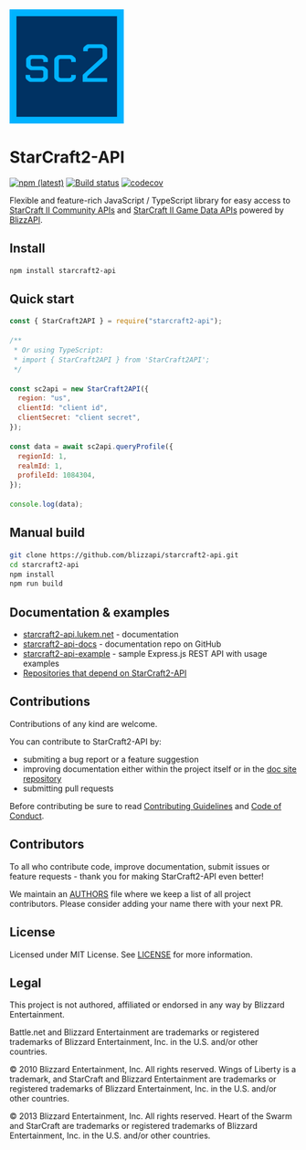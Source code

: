 <img src="https://raw.githubusercontent.com/blizzapi/starcraft2-api-docs/master/docs/.vuepress/public/logo.png" alt="StarCraft2-API logo" width="200" height="200">

# StarCraft2-API

[![npm (latest)](https://img.shields.io/npm/v/starcraft2-api/latest.svg)](https://www.npmjs.com/package/starcraft2-api)
[![Build status](https://ci.appveyor.com/api/projects/status/p4f467gw2ufh1gub/branch/master?svg=true)](https://ci.appveyor.com/project/lwojcik/starcraft2-api/branch/master)
[![codecov](https://codecov.io/gh/blizzapi/starcraft2-api/branch/master/graph/badge.svg?token=L8OOti0dKF)](https://codecov.io/gh/blizzapi/starcraft2-api)

Flexible and feature-rich JavaScript / TypeScript library for easy access to [StarCraft II Community APIs](https://develop.battle.net/documentation/starcraft-2/community-apis) and [StarCraft II Game Data APIs](https://develop.battle.net/documentation/starcraft-2/game-data-apis) powered by [BlizzAPI](https://github.com/blizzapi/blizzapi).

## Install

```bash
npm install starcraft2-api
```

## Quick start

```javascript
const { StarCraft2API } = require("starcraft2-api");

/**
 * Or using TypeScript:
 * import { StarCraft2API } from 'StarCraft2API';
 */

const sc2api = new StarCraft2API({
  region: "us",
  clientId: "client id",
  clientSecret: "client secret",
});

const data = await sc2api.queryProfile({
  regionId: 1,
  realmId: 1,
  profileId: 1084304,
});

console.log(data);
```

## Manual build

```bash
git clone https://github.com/blizzapi/starcraft2-api.git
cd starcraft2-api
npm install
npm run build
```

## Documentation & examples

- [starcraft2-api.lukem.net](https://starcraft2-api.lukem.net) - documentation
- [starcraft2-api-docs](https://github.com/blizzapi/starcraft2-api-docs) - documentation repo on GitHub
- [starcraft2-api-example](https://github.com/blizzapi/starcraft2-api-example) - sample Express.js REST API with usage examples
- [Repositories that depend on StarCraft2-API](https://github.com/blizzapi/starcraft2-api/network/dependents)

## Contributions

Contributions of any kind are welcome.

You can contribute to StarCraft2-API by:

- submiting a bug report or a feature suggestion
- improving documentation either within the project itself or in the [doc site repository](https://github.com/blizzapi/starcraft2-api-docs)
- submitting pull requests

Before contributing be sure to read [Contributing Guidelines](https://github.com/blizzapi/starcraft2-api/blob/master/CONTRIBUTING.md) and [Code of Conduct](https://github.com/blizzapi/starcraft2-api/blob/master/CODE_OF_CONDUCT.md).

## Contributors

To all who contribute code, improve documentation, submit issues or feature requests - thank you for making StarCraft2-API even better!

We maintain an [AUTHORS](https://github.com/blizzapi/starcraft2-api/blob/master/AUTHORS) file where we keep a list of all project contributors. Please consider adding your name there with your next PR.

## License

Licensed under MIT License. See [LICENSE](https://github.com/blizzapi/starcraft2-api/blob/master/LICENSE) for more information.

## Legal

This project is not authored, affiliated or endorsed in any way by Blizzard Entertainment.

Battle.net and Blizzard Entertainment are trademarks or registered trademarks of Blizzard Entertainment, Inc. in the U.S. and/or other countries.

© 2010 Blizzard Entertainment, Inc. All rights reserved. Wings of Liberty is a trademark, and StarCraft and Blizzard Entertainment are trademarks or registered trademarks of Blizzard Entertainment, Inc. in the U.S. and/or other countries.

© 2013 Blizzard Entertainment, Inc. All rights reserved. Heart of the Swarm and StarCraft are trademarks or registered trademarks of Blizzard Entertainment, Inc. in the U.S. and/or other countries.
